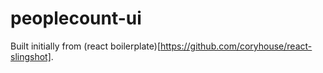 # peoplecount-ui

Built initially from (react boilerplate)[https://github.com/coryhouse/react-slingshot].
